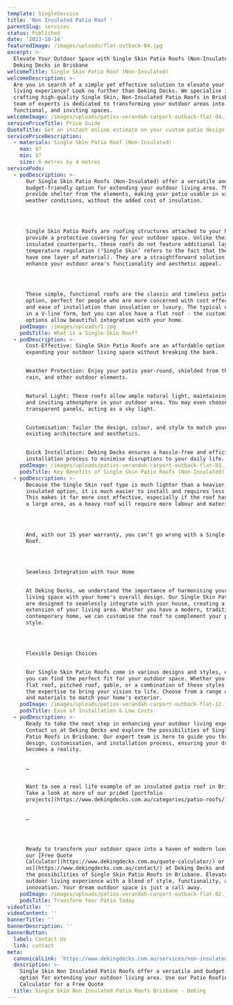 ```yaml
---
template: SingleService
title: 'Non Insulated Patio Roof '
parentSlug: services
status: Published
date: '2023-10-14'
featuredImage: /images/uploads/flat-outback-04.jpg
excerpt: >-
  Elevate Your Outdoor Space with Single Skin Patio Roofs (Non-Insulated) by
  Deking Decks in Brisbane
welcomeTitle: Single Skin Patio Roof (Non-Insulated)
welcomeDescription: >-
  Are you in search of a simple yet effective solution to elevate your outdoor
  living experience? Look no further than Deking Decks. We specialise in
  crafting high-quality Single Skin, Non-Insulated Patio Roofs in Brisbane. Our
  team of experts is dedicated to transforming your outdoor areas into stylish,
  functional, and inviting spaces.
welcomeImage: /images/uploads/patios-verandah-carport-outback-flat-04.jpg
servicePriceTitle: Price Guide
QuoteTitle: Get an instant online estimate on your custom patio design
servicePriceDescription:
  - materials: Single Skin Patio Roof (Non-Insulated)
    max: $?
    min: $?
    size: 6 metres by 4 metres
servicePods:
  - podDescription: >-
      Our Single Skin Patio Roofs (Non-Insulated) offer a versatile and
      budget-friendly option for extending your outdoor living area. These roofs
      provide shelter from the elements, making your patio usable in various
      weather conditions, without the added cost of insulation.




      Single Skin Patio Roofs are roofing structures attached to your home that
      provide a protective covering for your outdoor space. Unlike their
      insulated counterparts, these roofs do not feature additional layers for
      temperature regulation (‘Single Skin’ refers to the fact that they just
      have one layer of material). They are a straightforward solution to
      enhance your outdoor area's functionality and aesthetic appeal.




      These simple, functional roofs are the classic and timeless patio cover
      option, perfect for people who are more concerned with cost effectiveness
      and ease of installation than insulation or luxury. The typical design is
      in a V-line form, but you can also have a flat roof - the customisation
      options allow beautiful integration with your home.
    podImage: /images/uploads/1.jpg
    podsTitle: What is a Single Skin Roof?
  - podDescription: >-
      Cost-Effective: Single Skin Patio Roofs are an affordable option for
      expanding your outdoor living space without breaking the bank.


      Weather Protection: Enjoy your patio year-round, shielded from the sun,
      rain, and other outdoor elements.


      Natural Light: These roofs allow ample natural light, maintaining a bright
      and inviting atmosphere in your outdoor area. You may even choose to add
      transparent panels, acting as a sky light. 


      Customisation: Tailor the design, colour, and style to match your home's
      existing architecture and aesthetics.


      Quick Installation: Deking Decks ensures a hassle-free and efficient
      installation process to minimise disruptions to your daily life.
    podImage: /images/uploads/patios-verandah-carport-outback-flat-03.jpg
    podsTitle: Key Benefits of Single Skin Patio Roofs (Non-Insulated)
  - podDescription: >-
      Because the Single Skin roof type is much lighter than a heavier,
      insulated option, it is much easier to install and requires less support.
      This makes it far more cost effective, especially if the roof has to span
      a large area, as a heavy roof will require more labour and materials. 




      And, with our 15 year warranty, you can’t go wrong with a Single Skin
      Roof. 




      Seamless Integration with Your Home


      At Deking Decks, we understand the importance of harmonising your outdoor
      living space with your home's overall design. Our Single Skin Patio Roofs
      are designed to seamlessly integrate with your house, creating a natural
      extension of your living area. Whether you have a modern, traditional, or
      contemporary home, we can customise the roof to complement your property's
      style.




      Flexible Design Choices


      Our Single Skin Patio Roofs come in various designs and styles, ensuring
      you can find the perfect fit for your outdoor space. Whether you prefer a
      flat roof, pitched roof, gable, or a combination of these styles, we have
      the expertise to bring your vision to life. Choose from a range of colours
      and materials to match your home's exterior.
    podImage: /images/uploads/patios-verandah-carport-outback-flat-12.jpg
    podsTitle: Ease of Installation & Low Costs
  - podDescription: >-
      Ready to take the next step in enhancing your outdoor living experience?
      Contact us at Deking Decks and explore the possibilities of Single Skin
      Patio Roofs in Brisbane. Our expert team is here to guide you through the
      design, customisation, and installation process, ensuring your dream patio
      becomes a reality. 


      …


      Want to see a real life example of an insulated patio roof in Brisbane?
      Take a look at more of our prided [portfolio
      projects](https://www.dekingdecks.com.au/categories/patio-roofs/).


      …




      Ready to transform your outdoor space into a haven of modern luxury? Use
      our [Free Quote
      Calculator](https://www.dekingdecks.com.au/quote-calculator/) or [Contact
      us](https://www.dekingdecks.com.au/contact/) at Deking Decks and explore
      the possibilities of Single Skin Patio Roofs in Brisbane. Elevate your
      outdoor living experience with a blend of style, functionality, and
      innovation. Your dream outdoor space is just a call away.
    podImage: /images/uploads/patios-verandah-carport-outback-flat-02.jpg
    podsTitle: Transform Your Patio Today
videoTitle: ''
videoContent: ''
bannerTitle: ''
bannerDescription: ''
bannerButton:
  label: Contact Us
  link: contact
meta:
  canonicalLink: 'https://www.dekingdecks.com.au/services/non-insulated-patio-roofs/'
  description: >-
    Single Skin Non Insulated Patio Roofs offer a versatile and budget-friendly
    option for extending your outdoor living area. Use our Patio Roofing
    Calculator for a Free Quote
  title: Single Skin Non Insulated Patio Roofs Brisbane - DeKing
---
```


